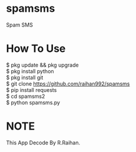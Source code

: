 # spamsms
Spam SMS

# How To Use
$ pkg update && pkg upgrade<br>
$ pkg install python<br>
$ pkg install git<br>
$ git clone https://github.com/raihan992/spamsms<br>
$ pip install requests<br>
$ cd spamsms2<br>
$ python spamsms.py

# NOTE
This App Decode By R.Raihan.
